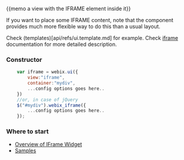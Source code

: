 {{memo a view with the IFRAME element inside it}}

If you want to place some IFRAME content, note that the component provides much more flexible way to do this than a usual layout.

Check (templates)[api/refs/ui.template.md] for example. Check [iframe](desktop/iframe.md) documentation for more detailed description.

### Constructor

~~~js
	var iframe = webix.ui({
		view:"iframe", 
		container:"mydiv", 
		...config options goes here..
	})
	//or, in case of jQuery
	$("#mydiv").webix_iframe({
		...config options goes here..
	});
~~~

### Where to start

- [Overview of IFrame Widget](desktop/iframe.md)
- [Samples](http://docs.webix.com/samples/80_docs/iframe.html)